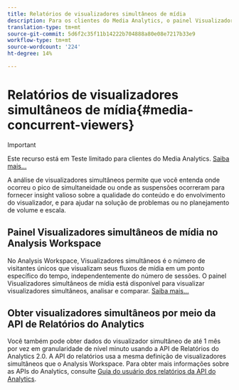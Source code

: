 ```yaml
---
title: Relatórios de visualizadores simultâneos de mídia
description: Para os clientes do Media Analytics, o painel Visualizadores simultâneos de mídia no Analysis Workspace permite analisar visualizadores simultâneos para entender onde ocorreu o pico de simultaneidade ou onde ocorreram as suspensões.
translation-type: tm+mt
source-git-commit: 5d6f2c35f11b14222b704888a80e08e7217b33e9
workflow-type: tm+mt
source-wordcount: '224'
ht-degree: 14%

---
```



# Relatórios de visualizadores simultâneos de mídia{#media-concurrent-viewers}

>[!IMPORTANT]
>
>Este recurso está em Teste limitado para clientes do Media Analytics. [Saiba mais...](https://docs.adobe.com/content/help/pt-BR/analytics/landing/an-releases.html)

A análise de visualizadores simultâneos permite que você entenda onde ocorreu o pico de simultaneidade ou onde as suspensões ocorreram para fornecer insight valioso sobre a qualidade do conteúdo e do envolvimento do visualizador, e para ajudar na solução de problemas ou no planejamento de volume e escala.

## Painel Visualizadores simultâneos de mídia no Analysis Workspace

No Analysis Workspace, Visualizadores simultâneos é o número de visitantes únicos que visualizam seus fluxos de mídia em um ponto específico do tempo, independentemente do número de sessões. O painel Visualizadores simultâneos de mídia está disponível para visualizar visualizadores simultâneos, analisar e comparar. [Saiba mais...](https://docs.adobe.com/content/help/pt-BR/analytics/analyze/analysis-workspace/panels/media-concurrent-viewers.html)

## Obter visualizadores simultâneos por meio da API de Relatórios do Analytics

Você também pode obter dados do visualizador simultâneo de até 1 mês por vez em granularidade de nível minuto usando a API de Relatórios do Analytics 2.0. A API do relatórios usa a mesma definição de visualizadores simultâneos que o Analysis Workspace.  Para obter mais informações sobre as APIs do Analytics, consulte [Guia do usuário dos relatórios da API do Analytics](https://www.adobe.io/apis/experiencecloud/analytics/docs.html#!AdobeDocs/analytics-2.0-apis/master/reporting-guide.md).
